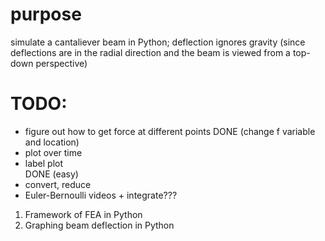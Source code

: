 # purpose
simulate a cantaliever beam in Python; deflection ignores gravity (since deflections are in the radial direction and the beam is viewed from a top-down perspective)

# TODO: 
- figure out how to get force at different points
    DONE (change f variable and location)
- plot over time 
- label plot    
    DONE (easy)
- convert, reduce
- Euler-Bernoulli videos + integrate???



1. Framework of FEA in Python
2. Graphing beam deflection in Python
